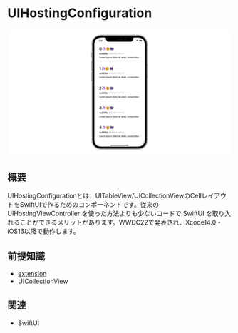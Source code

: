 # UIHostingConfiguration
![UIHostingConfiguration](UIHostingConfiguration.gif)

## 概要
UIHostingConfigurationとは、UITableView/UICollectionViewのCellレイアウトをSwiftUIで作るためのコンポーネントです。従来の UIHostingViewController を使った方法よりも少ないコードで SwiftUI を取り入れることができるメリットがあります。WWDC22で発表され、Xcode14.0・iOS16以降で動作します。

## 前提知識 
- [extension](https://github.com/lifeistech/toybox/tree/main/extension)
- UICollectionView

## 関連
- SwiftUI

